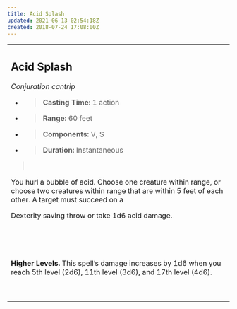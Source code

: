 ```yaml
---
title: Acid Splash
updated: 2021-06-13 02:54:18Z
created: 2018-07-24 17:08:00Z
---
```


<table><tbody><tr class="odd"><td><h2 id="acid-splash"><strong>Acid Splash</strong></h2><p><em>Conjuration cantrip</em></p><ul><li><blockquote><p><strong>Casting Time:</strong> 1 action</p></blockquote></li><li><blockquote><p><strong>Range:</strong> 60 feet</p></blockquote></li><li><blockquote><p><strong>Components:</strong> V, S</p></blockquote></li><li><blockquote><p><strong>Duration:</strong> Instantaneous</p></blockquote></li></ul><blockquote><p> </p></blockquote><p>You hurl a bubble of acid. Choose one creature within range, or choose two creatures within range that are within 5 feet of each other. A target must succeed on a</p><p>Dexterity saving throw or take 1d6 acid damage.</p><p> </p><p> </p><p><strong>Higher Levels.</strong> This spell’s damage increases by 1d6 when you reach 5th level (2d6), 11th level (3d6), and 17th level (4d6).</p><p> </p></td></tr></tbody></table>